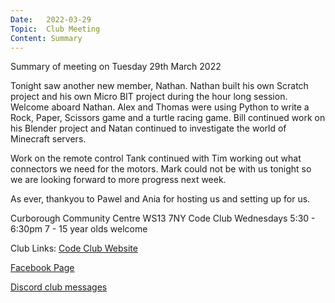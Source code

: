 ```yaml
---
Date:   2022-03-29
Topic:  Club Meeting
Content: Summary
---
```

Summary of meeting on Tuesday 29th March 2022

Tonight saw another new member, Nathan. Nathan built his own Scratch project and his own Micro BIT project during the hour long session. Welcome aboard Nathan. Alex and Thomas were using Python to write a Rock, Paper, Scissors game and a turtle racing game. Bill continued work on his Blender project and Natan continued to investigate the world of Minecraft servers.

Work on the remote control Tank continued with Tim working out what connectors we need for the motors. Mark could not be with us tonight so we are looking forward to more progress next week.

As ever, thankyou to Pawel and Ania for hosting us and setting up for us.

Curborough Community Centre
WS13 7NY
Code Club
Wednesdays 5:30 - 6:30pm
7 - 15 year olds welcome

Club Links:
[Code Club Website](https://lichfield-code-club.github.io/)

[Facebook Page](https://www.facebook.com/LichfieldCoders)

[Discord club messages](https://discord.gg/szz6xGK)
